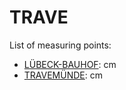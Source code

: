 # TRAVE

List of measuring points:

* [LÜBECK-BAUHOF](./LUEBECK-BAUHOF): <Value topic="rivers/pegel-online/TRAVE/LUEBECK-BAUHOF/measurementValue"/> cm
* [TRAVEMÜNDE](./TRAVEMUENDE): <Value topic="rivers/pegel-online/TRAVE/TRAVEMUENDE/measurementValue"/> cm
